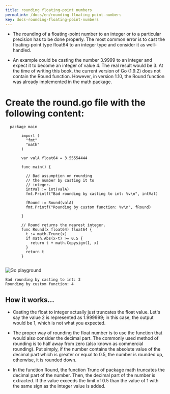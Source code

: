```yaml
---
title: rounding floating-point numbers
permalink: /docs/en/rounding-floating-point-numbers
key: docs-rounding-floating-point-numbers
---
```


- The rounding of a floating-point number to an integer or to a particular precision has to be done properly. The most common error is to cast the floating-point type float64 to an integer type and consider it as well-handled.

- An example could be casting the number 3.9999 to an integer and expect it to become an integer of value 4. The real result would be 3. At the time of writing this book, the current version of Go (1.9.2) does not contain the Round function. However, in version 1.10, 
the Round function was already implemented in the math package.

# Create the round.go file with the following content:

 ```
   package main

        import (
          "fmt"
          "math"
        )

        var valA float64 = 3.55554444

        func main() {

          // Bad assumption on rounding
          // the number by casting it to
          // integer.
          intVal := int(valA)
          fmt.Printf("Bad rounding by casting to int: %v\n", intVal)

          fRound := Round(valA)
          fmt.Printf("Rounding by custom function: %v\n", fRound)

        }

        // Round returns the nearest integer.
        func Round(x float64) float64 {
          t := math.Trunc(x)
          if math.Abs(x-t) >= 0.5 {
            return t + math.Copysign(1, x)
          }
          return t
        }


```
![Go playground](https://play.golang.org/p/j-f8JD-kRDY)

```
Bad rounding by casting to int: 3
Rounding by custom function: 4
```
## How it works...

- Casting the float to integer actually just truncates the float value. Let's say the value 2 is represented as 1.999999; in this case, the output would be 1, which is not what you expected.

- The proper way of rounding the float number is to use the function that would also consider the decimal part. The commonly used method of rounding is to half away from zero (also known as commercial rounding). Put simply, if the number contains the absolute value of the decimal part which is greater or equal to 0.5, the number is rounded up, otherwise, it is rounded down.

- In the function Round, the function Trunc of package math truncates the decimal part of the number. Then, the decimal part of the number is extracted. If the value exceeds the limit of 0.5 than the value of 1 with the same sign as the integer value is added.

